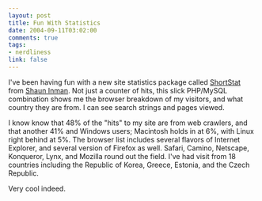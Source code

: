 ```yaml
--- 
layout: post
title: Fun With Statistics
date: 2004-09-11T03:02:00
comments: true
tags:
- nerdliness
link: false
---
```

I've been having fun with a new site statistics package called <a href="http://shortstat.shauninman.com/" title="ShortStat">ShortStat</a> from <a href="http://shauninman.com/" title="Shaun Inman">Shaun Inman</a>. Not just a counter of hits, this slick PHP/MySQL combination shows me the browser breakdown of my visitors, and what country they are from. I can see search strings and pages viewed.

I know know that 48% of the "hits" to my site are from web crawlers, and that another 41% and Windows users; Macintosh holds in at 6%, with Linux right behind at 5%. The browser list includes several flavors of Internet Explorer, and several version of Firefox as well. Safari, Camino, Netscape, Konqueror, Lynx, and Mozilla round out the field. I've had visit from 18 countries including the Republic of Korea, Greece, Estonia, and the Czech Republic.

Very cool indeed.
